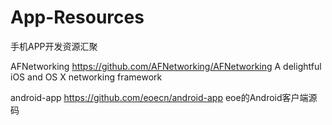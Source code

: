 # App-Resources
手机APP开发资源汇聚


AFNetworking https://github.com/AFNetworking/AFNetworking
A delightful iOS and OS X networking framework

android-app https://github.com/eoecn/android-app
eoe的Android客户端源码 
